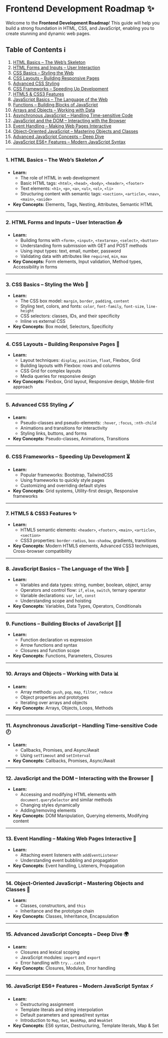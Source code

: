 # Frontend Development Roadmap ✨

Welcome to the **Frontend Development Roadmap**! This guide will help you build a strong foundation in HTML, CSS, and JavaScript, enabling you to create stunning and dynamic web pages.

## Table of Contents ℹ️

1. [HTML Basics – The Web’s Skeleton](#html-basics)
2. [HTML Forms and Inputs – User Interaction](#html-forms-and-inputs)
3. [CSS Basics – Styling the Web](#css-basics)
4. [CSS Layouts – Building Responsive Pages](#css-layouts)
5. [Advanced CSS Styling](#advanced-css-styling)
6. [CSS Frameworks – Speeding Up Development](#css-frameworks)
7. [HTML5 & CSS3 Features](#html5-css3-features)
8. [JavaScript Basics – The Language of the Web](#javascript-basics)
9. [Functions – Building Blocks of JavaScript](#functions)
10. [Arrays and Objects – Working with Data](#arrays-and-objects)
11. [Asynchronous JavaScript – Handling Time-sensitive Code](#asynchronous-javascript)
12. [JavaScript and the DOM – Interacting with the Browser](#javascript-and-the-dom)
13. [Event Handling – Making Web Pages Interactive](#event-handling)
14. [Object-Oriented JavaScript – Mastering Objects and Classes](#object-oriented-javascript)
15. [Advanced JavaScript Concepts – Deep Dive](#advanced-javascript-concepts)
16. [JavaScript ES6+ Features – Modern JavaScript Syntax](#javascript-es6-features)

---

### 1. HTML Basics – The Web’s Skeleton 🖍️

- **Learn:**
  - The role of HTML in web development
  - Basic HTML tags: `<html>`, `<head>`, `<body>`, `<header>`, `<footer>`
  - Text elements: `<h1>`, `<p>`, `<a>`, `<ul>`, `<ol>`, `<li>`
  - Structuring content with semantic tags: `<section>`, `<article>`, `<nav>`, `<main>`, `<aside>`
- **Key Concepts:** Elements, Tags, Nesting, Attributes, Semantic HTML

---

### 2. HTML Forms and Inputs – User Interaction 📤

- **Learn:**
  - Building forms with `<form>`, `<input>`, `<textarea>`, `<select>`, `<button>`
  - Understanding form submission with GET and POST methods
  - Using input types: text, email, number, password
  - Validating data with attributes like `required`, `min`, `max`
- **Key Concepts:** Form elements, Input validation, Method types, Accessibility in forms

---

### 3. CSS Basics – Styling the Web 🎨

- **Learn:**
  - The CSS box model: `margin`, `border`, `padding`, `content`
  - Styling text, colors, and fonts: `color`, `font-family`, `font-size`, `line-height`
  - CSS selectors: classes, IDs, and their specificity
  - Inline vs external CSS
- **Key Concepts:** Box model, Selectors, Specificity

---

### 4. CSS Layouts – Building Responsive Pages 🛶

- **Learn:**
  - Layout techniques: `display`, `position`, `float`, Flexbox, Grid
  - Building layouts with Flexbox: rows and columns
  - CSS Grid for complex layouts
  - Media queries for responsive design
- **Key Concepts:** Flexbox, Grid layout, Responsive design, Mobile-first approach

---

### 5. Advanced CSS Styling 🖌️

- **Learn:**
  - Pseudo-classes and pseudo-elements: `:hover`, `:focus`, `:nth-child`
  - Animations and transitions for interactivity
  - Styling links, buttons, and forms
- **Key Concepts:** Pseudo-classes, Animations, Transitions

---

### 6. CSS Frameworks – Speeding Up Development ⏳

- **Learn:**
  - Popular frameworks: Bootstrap, TailwindCSS
  - Using frameworks to quickly style pages
  - Customizing and overriding default styles
- **Key Concepts:** Grid systems, Utility-first design, Responsive frameworks

---

### 7. HTML5 & CSS3 Features ✨

- **Learn:**
  - HTML5 semantic elements: `<header>`, `<footer>`, `<main>`, `<article>`, `<section>`
  - CSS3 properties: `border-radius`, `box-shadow`, gradients, transitions
- **Key Concepts:** Modern HTML5 elements, Advanced CSS3 techniques, Cross-browser compatibility

---

### 8. JavaScript Basics – The Language of the Web 🔧

- **Learn:**
  - Variables and data types: string, number, boolean, object, array
  - Operators and control flow: `if`, `else`, `switch`, ternary operator
  - Variable declarations: `var`, `let`, `const`
  - Understanding scope and hoisting
- **Key Concepts:** Variables, Data Types, Operators, Conditionals

---

### 9. Functions – Building Blocks of JavaScript 🏋️‍♂️

- **Learn:**
  - Function declaration vs expression
  - Arrow functions and syntax
  - Closures and function scope
- **Key Concepts:** Functions, Parameters, Closures

---

### 10. Arrays and Objects – Working with Data 📊

- **Learn:**
  - Array methods: `push`, `pop`, `map`, `filter`, `reduce`
  - Object properties and prototypes
  - Iterating over arrays and objects
- **Key Concepts:** Arrays, Objects, Loops, Methods

---

### 11. Asynchronous JavaScript – Handling Time-sensitive Code 🕗

- **Learn:**
  - Callbacks, Promises, and Async/Await
  - Using `setTimeout` and `setInterval`
- **Key Concepts:** Callbacks, Promises, Async/Await

---

### 12. JavaScript and the DOM – Interacting with the Browser 🔄

- **Learn:**
  - Accessing and modifying HTML elements with `document.querySelector` and similar methods
  - Changing styles dynamically
  - Adding/removing elements
- **Key Concepts:** DOM Manipulation, Querying elements, Modifying content

---

### 13. Event Handling – Making Web Pages Interactive 🎩

- **Learn:**
  - Attaching event listeners with `addEventListener`
  - Understanding event bubbling and propagation
- **Key Concepts:** Event handling, Listeners, Propagation

---

### 14. Object-Oriented JavaScript – Mastering Objects and Classes 🌟

- **Learn:**
  - Classes, constructors, and `this`
  - Inheritance and the prototype chain
- **Key Concepts:** Classes, Inheritance, Encapsulation

---

### 15. Advanced JavaScript Concepts – Deep Dive 🌍

- **Learn:**
  - Closures and lexical scoping
  - JavaScript modules: `import` and `export`
  - Error handling with `try...catch`
- **Key Concepts:** Closures, Modules, Error handling

---

### 16. JavaScript ES6+ Features – Modern JavaScript Syntax ⚡

- **Learn:**
  - Destructuring assignment
  - Template literals and string interpolation
  - Default parameters and spread/rest syntax
  - Introduction to `Map`, `Set`, `WeakMap`, and `WeakSet`
- **Key Concepts:** ES6 syntax, Destructuring, Template literals, Map & Set

---


